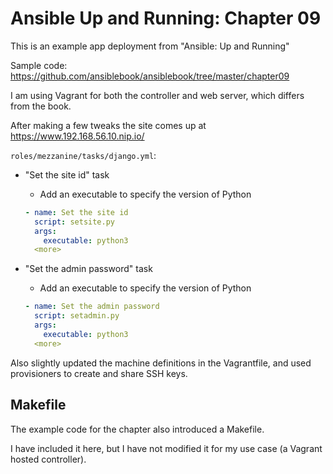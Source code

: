 # Ansible Up and Running: Chapter 09

This is an example app deployment from "Ansible: Up and Running"

Sample code: <https://github.com/ansiblebook/ansiblebook/tree/master/chapter09>

I am using Vagrant for both the controller and web server, which differs from the book.

After making a few tweaks the site comes up at <https://www.192.168.56.10.nip.io/>

`roles/mezzanine/tasks/django.yml`:

- "Set the site id" task
  - Add an executable to specify the version of Python

  ```yml
  - name: Set the site id
    script: setsite.py
    args:
      executable: python3
    <more>
  ```

- "Set the admin password" task
  - Add an executable to specify the version of Python

  ```yml
  - name: Set the admin password
    script: setadmin.py
    args:
      executable: python3
    <more>
  ```

Also slightly updated the machine definitions in the Vagrantfile, and used provisioners to create and share SSH keys.

## Makefile

The example code for the chapter also introduced a Makefile.

I have included it here, but I have not modified it for my use case (a Vagrant hosted controller).
